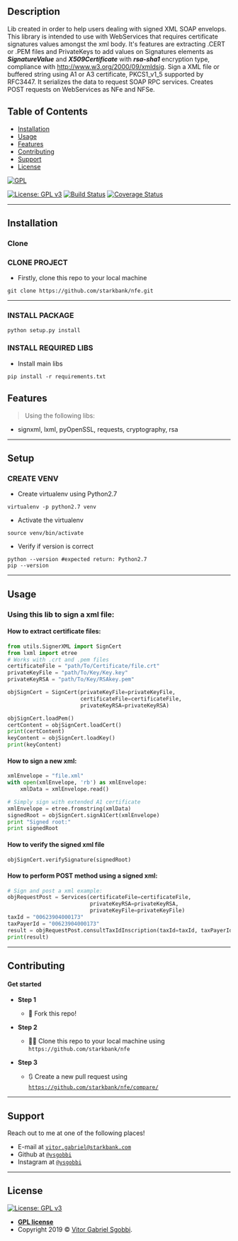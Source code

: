 ## Description
Lib created in order to help users dealing with signed XML SOAP envelops. 
This library is intended to use with WebServices that requires certificate signatures values amongst the xml body.
It's features are extracting .CERT or .PEM files and PrivateKeys to add values on Signatures elements as ***SignatureValue*** and ***X509Certificate*** with ***rsa-sha1*** encryption type,
compliance with http://www.w3.org/2000/09/xmldsig. 
Sign a XML file or buffered string using A1 or A3 certificate, PKCS1_v1_5 supported by RFC3447. It serializes the data to request SOAP RPC services. 
Creates POST requests on WebServices as NFe and NFSe.

## Table of Contents


- [Installation](#installation)
- [Usage](#usage)
- [Features](#features)
- [Contributing](#contributing)
- [Support](#support)
- [License](#license)



<a href="https://gnu.org"><img src="https://www.gnu.org/graphics/gplv3-127x51.png" title="FVCproductions" alt="GPL"></a>

<!-- [![FVCproductions](https://avatars1.githubusercontent.com/u/4284691?v=3&s=200)](http://fvcproductions.com) -->
[![License: GPL v3](https://img.shields.io/badge/License-GPLv3-blue.svg)](https://www.gnu.org/licenses/gpl-3.0)
[![Build Status](http://img.shields.io/travis/badges/badgerbadgerbadger.svg?style=flat-square)](https://travis-ci.org/badges/badgerbadgerbadger)
[![Coverage Status](http://img.shields.io/coveralls/badges/badgerbadgerbadger.svg?style=flat-square)](https://coveralls.io/r/badges/badgerbadgerbadger) 

---


## Installation

### Clone

### CLONE PROJECT
- Firstly, clone this repo to your local machine

```shell
git clone https://github.com/starkbank/nfe.git
```
---
### INSTALL PACKAGE
```shell     
python setup.py install
``` 

### INSTALL REQUIRED LIBS

- Install main libs
```shell     
pip install -r requirements.txt
``` 

## Features
> Using the following libs: 
- signxml, lxml, pyOpenSSL, requests, cryptography, rsa

---


## Setup

### CREATE VENV

- Create virtualenv using Python2.7
```shell     
virtualenv -p python2.7 venv
```
- Activate the virtualenv
```shell     
source venv/bin/activate
```
- Verify if version is correct
```shell     
python --version #expected return: Python2.7
pip --version
```

---
## Usage

### Using this lib to sign a xml file:

#### How to extract certificate files:
```python
from utils.SignerXML import SignCert
from lxml import etree
# Works with .crt and .pem files
certificateFile = "path/To/Certificate/file.crt"
privateKeyFile = "path/To/Key/Key.key"
privateKeyRSA = "path/To/Key/RSAkey.pem"

objSignCert = SignCert(privateKeyFile=privateKeyFile,
                       certificateFile=certificateFile,
                       privateKeyRSA=privateKeyRSA)

objSignCert.loadPem()
certContent = objSignCert.loadCert()
print(certContent)
keyContent = objSignCert.loadKey()
print(keyContent)
```

#### How to sign a new xml:
```python
xmlEnvelope = "file.xml"
with open(xmlEnvelope, 'rb') as xmlEnvelope:
    xmlData = xmlEnvelope.read()

# Simply sign with extended A1 certificate
xmlEnvelope = etree.fromstring(xmlData)
signedRoot = objSignCert.signA1Cert(xmlEnvelope)
print "Signed root:"
print signedRoot
```


#### How to verify the signed xml file
```python
objSignCert.verifySignature(signedRoot)
```

#### How to perform POST method using a signed xml:
```python
# Sign and post a xml example:
objRequestPost = Services(certificateFile=certificateFile, 
                          privateKeyRSA=privateKeyRSA,
                          privateKeyFile=privateKeyFile)
taxId = "00623904000173"
taxPayerId = "00623904000173"
result = objRequestPost.consultTaxIdInscription(taxId=taxId, taxPayerId=taxPayerId)
print(result)
```

---

## Contributing

#### Get started

- **Step 1**
    - 🍴 Fork this repo!

- **Step 2**
    - 🔨🔨 Clone this repo to your local machine using `https://github.com/starkbank/nfe`

- **Step 3**
    - 🔃 Create a new pull request using <a href="https://github.com/starkbank/nfe/compare/" target="_blank">`https://github.com/starkbank/nfe/compare/`</a>

---

## Support

Reach out to me at one of the following places!

- E-mail at <a href="mailto:" target="_blank">`vitor.gabriel@starkbank.com`</a>
- Github at <a href="https://www.github.com/vsgobbi" target="_blank">`@vsgobbi`</a>
- Instagram at <a href="https://www.instagram.com/vsgobbi/" target="_blank">`@vsgobbi`</a>

---

## License

 [![License: GPL v3](https://img.shields.io/badge/License-GPLv3-blue.svg)](https://www.gnu.org/licenses/gpl-3.0)
- **[GPL license](https://www.gnu.org/licenses/gpl-3.0)**
- Copyright 2019 © <a href="https://github.com/vsgobbi" target="_blank">Vitor Gabriel Sgobbi</a>.
